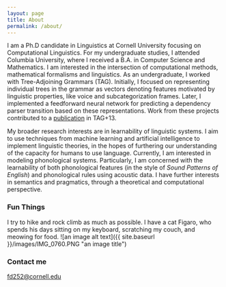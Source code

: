 ```yaml
---
layout: page
title: About
permalink: /about/
---
```


I am a Ph.D candidate in Linguistics at Cornell University focusing on Computational Linguistics. For my undergraduate studies, I attended Columbia University, where I received a B.A. in Computer Science and Mathematics. I am interested in the intersection of computational methods, mathematical formalisms and linguistics. As an undergraduate, I worked with Tree-Adjoining Grammars (TAG). Initially, I focused on representing individual trees in the grammar as vectors denoting features motivated by linguistic properties, like voice and subcategorization frames. Later, I implemented a feedforward neural network for predicting a dependency parser transition based on these representations. Work from these projects contributed to a [publication](http://www.aclweb.org/anthology/W17-6213) in TAG+13. 

My broader research interests are in learnability of linguistic systems. I aim to use techniques from machine learning and artificial intelligence to implement linguistic theories, in the hopes of furthering our understanding of the capacity for humans to use language. Currently, I am interested in modeling phonological systems. Particularly, I am concerned with the learnability of both phonological features (in the style of *Sound Patterns of English*) and phonological rules using acoustic data. I have further interests in semantics and pragmatics, through a theoretical and computational perspective. 

### Fun Things

I try to hike and rock climb as much as possible. I have a cat Figaro, who spends his days sitting on my keyboard, scratching
my couch, and meowing for food. ![an image alt text]({{ site.baseurl }}/images/IMG_0760.PNG "an image title")<!-- .element height="50%" width="50%" -->


### Contact me

[fd252@cornell.edu](mailto:fd252@cornell.edu)
